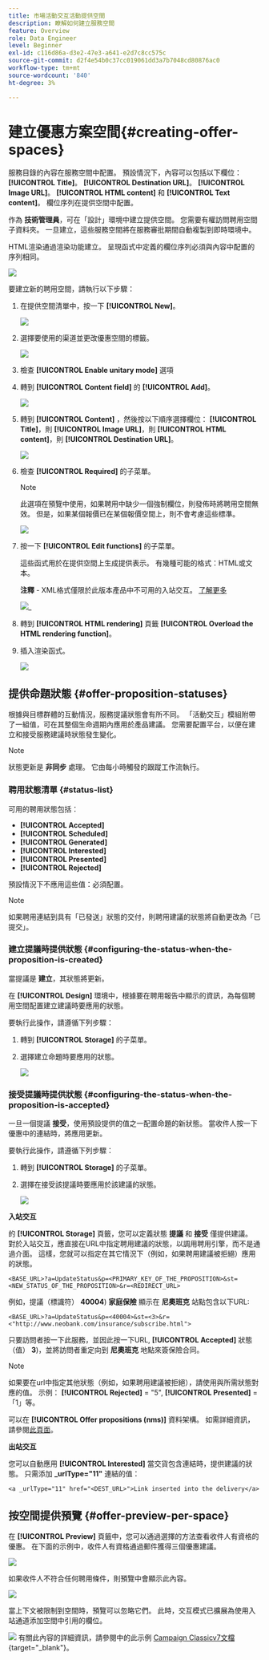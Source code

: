 ```yaml
---
title: 市場活動交互活動提供空間
description: 瞭解如何建立服務空間
feature: Overview
role: Data Engineer
level: Beginner
exl-id: c116d86a-d3e2-47e3-a641-e2d7c8cc575c
source-git-commit: d2f4e54b0c37cc019061dd3a7b7048cd80876ac0
workflow-type: tm+mt
source-wordcount: '840'
ht-degree: 3%

---
```


# 建立優惠方案空間{#creating-offer-spaces}

服務目錄的內容在服務空間中配置。 預設情況下，內容可以包括以下欄位： **[!UICONTROL Title]**。 **[!UICONTROL Destination URL]**。 **[!UICONTROL Image URL]**。 **[!UICONTROL HTML content]** 和 **[!UICONTROL Text content]**。 欄位序列在提供空間中配置。

作為 **技術管理員**，可在「設計」環境中建立提供空間。 您需要有權訪問聘用空間子資料夾。 一旦建立，這些服務空間將在服務審批期間自動複製到即時環境中。

HTML渲染通過渲染功能建立。 呈現函式中定義的欄位序列必須與內容中配置的序列相同。

![](assets/offer_space_create_009.png)

要建立新的聘用空間，請執行以下步驟：

1. 在提供空間清單中，按一下 **[!UICONTROL New]**。

   ![](assets/offer_space_create_001.png)

1. 選擇要使用的渠道並更改優惠空間的標籤。

   ![](assets/offer_space_create_002.png)

1. 檢查 **[!UICONTROL Enable unitary mode]** 選項

1. 轉到 **[!UICONTROL Content field]** 的 **[!UICONTROL Add]**。

   ![](assets/offer_space_create_003.png)

1. 轉到 **[!UICONTROL Content]** ，然後按以下順序選擇欄位： **[!UICONTROL Title]**，則 **[!UICONTROL Image URL]**，則 **[!UICONTROL HTML content]**，則 **[!UICONTROL Destination URL]**。

   ![](assets/offer_space_create_004.png)

1. 檢查 **[!UICONTROL Required]** 的子菜單。

   >[!NOTE]
   >
   >此選項在預覽中使用，如果聘用中缺少一個強制欄位，則發佈時將聘用空間無效。 但是，如果某個報價已在某個報價空間上，則不會考慮這些標準。

   ![](assets/offer_space_create_005.png)

1. 按一下 **[!UICONTROL Edit functions]** 的子菜單。

   這些函式用於在提供空間上生成提供表示。 有幾種可能的格式：HTML或文本。

   **注釋** - XML格式僅限於此版本產品中不可用的入站交互。 [了解更多](../start/capability-matrix.md#gs-unavailable-features)

   ![](assets/offer_space_create_006.png)_

1. 轉到 **[!UICONTROL HTML rendering]** 頁籤 **[!UICONTROL Overload the HTML rendering function]**。
1. 插入渲染函式。

   ![](assets/offer_space_create_007.png)

## 提供命題狀態 {#offer-proposition-statuses}

根據與目標群體的互動情況，服務提議狀態會有所不同。 「活動交互」模組附帶了一組值，可在其整個生命週期內應用於產品建議。 您需要配置平台，以便在建立和接受服務建議時狀態發生變化。

>[!NOTE]
>
>狀態更新是 **非同步** 處理。 它由每小時觸發的跟蹤工作流執行。

### 聘用狀態清單 {#status-list}

可用的聘用狀態包括：

* **[!UICONTROL Accepted]**
* **[!UICONTROL Scheduled]**
* **[!UICONTROL Generated]**
* **[!UICONTROL Interested]**
* **[!UICONTROL Presented]**
* **[!UICONTROL Rejected]**

預設情況下不應用這些值：必須配置。

>[!NOTE]
>
>如果聘用連結到具有「已發送」狀態的交付，則聘用建議的狀態將自動更改為「已提交」。

### 建立提議時提供狀態 {#configuring-the-status-when-the-proposition-is-created}

當提議是 **建立**，其狀態將更新。

在 **[!UICONTROL Design]** 環境中，根據要在聘用報告中顯示的資訊，為每個聘用空間配置建立建議時要應用的狀態。

要執行此操作，請遵循下列步驟：

1. 轉到 **[!UICONTROL Storage]** 的子菜單。
1. 選擇建立命題時要應用的狀態。

   ![](assets/offer_update_status_001.png)

### 接受提議時提供狀態 {#configuring-the-status-when-the-proposition-is-accepted}

一旦一個提議 **接受**，使用預設提供的值之一配置命題的新狀態。 當收件人按一下優惠中的連結時，將應用更新。

要執行此操作，請遵循下列步驟：

1. 轉到 **[!UICONTROL Storage]** 的子菜單。
1. 選擇在接受該提議時要應用於該建議的狀態。

   ![](assets/offer_update_status_002.png)


**入站交互**

的 **[!UICONTROL Storage]** 頁籤，您可以定義狀態 **提議** 和 **接受** 僅提供建議。 對於入站交互，應直接在URL中指定聘用建議的狀態，以調用聘用引擎，而不是通過介面。 這樣，您就可以指定在其它情況下（例如，如果聘用建議被拒絕）應用的狀態。

```
<BASE_URL>?a=UpdateStatus&p=<PRIMARY_KEY_OF_THE_PROPOSITION>&st=<NEW_STATUS_OF_THE_PROPOSITION>&r=<REDIRECT_URL>
```

例如，提議（標識符） **40004**) **家庭保險** 顯示在 **尼奧班克** 站點包含以下URL:

```
<BASE_URL>?a=UpdateStatus&p=<40004>&st=<3>&r=<"http://www.neobank.com/insurance/subscribe.html">
```

只要訪問者按一下此服務，並因此按一下URL, **[!UICONTROL Accepted]** 狀態（值） **3**)，並將訪問者重定向到 **尼奧班克** 地點來簽保險合同。

>[!NOTE]
>
>如果要在url中指定其他狀態（例如，如果聘用建議被拒絕），請使用與所需狀態對應的值。 示例： **[!UICONTROL Rejected]** = &quot;5&quot;, **[!UICONTROL Presented]** =「1」等。
>
>可以在 **[!UICONTROL Offer propositions (nms)]** 資料架構。 如需詳細資訊，請參閱[此頁面](../dev/create-schema.md)。

**出站交互**

您可以自動應用 **[!UICONTROL Interested]** 當交貨包含連結時，提供建議的狀態。 只需添加 **_urlType=&quot;11&quot;** 連結的值：

```
<a _urlType="11" href="<DEST_URL>">Link inserted into the delivery</a>
```

## 按空間提供預覽 {#offer-preview-per-space}

在 **[!UICONTROL Preview]** 頁籤中，您可以通過選擇的方法查看收件人有資格的優惠。 在下面的示例中，收件人有資格通過郵件獲得三個優惠建議。

![](assets/offer_space_overview_002.png)

如果收件人不符合任何聘用條件，則預覽中會顯示此內容。

![](assets/offer_space_overview_001.png)


當上下文被限制到空間時，預覽可以忽略它們。 此時，交互模式已擴展為使用入站通道添加空間中引用的欄位。

![](../assets/do-not-localize/book.png)  有關此內容的詳細資訊，請參閱中的此示例 [Campaign Classicv7文檔](https://experienceleague.adobe.com/docs/campaign-classic/using/managing-offers/advanced-parameters/extension-example.html){target=&quot;_blank&quot;}。